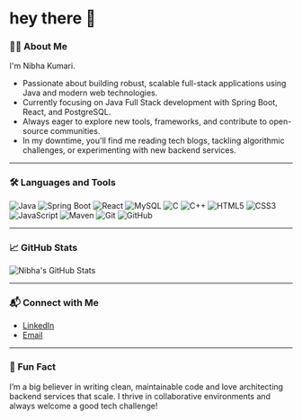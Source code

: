 # hey there 👋

### 👩‍💻 About Me

I'm Nibha Kumari.  
- Passionate about building robust, scalable full-stack applications using Java and modern web technologies.  
- Currently focusing on Java Full Stack development with Spring Boot, React, and PostgreSQL.  
- Always eager to explore new tools, frameworks, and contribute to open-source communities.  
- In my downtime, you'll find me reading tech blogs, tackling algorithmic challenges, or experimenting with new backend services.

---

### 🛠️ Languages and Tools

![Java](https://img.shields.io/badge/-Java-007396?style=flat-square&logo=java&logoColor=white)
![Spring Boot](https://img.shields.io/badge/-Spring%20Boot-6DB33F?style=flat-square&logo=spring-boot&logoColor=white)
![React](https://img.shields.io/badge/-React-61DAFB?style=flat-square&logo=react&logoColor=black)
![MySQL](https://img.shields.io/badge/-MySQL-4479A1?style=flat-square&logo=mysql&logoColor=white)
![C](https://img.shields.io/badge/-C-00599C?style=flat-square&logo=c&logoColor=white)
![C++](https://img.shields.io/badge/-C++-00599C?style=flat-square&logo=c%2B%2B&logoColor=white)
![HTML5](https://img.shields.io/badge/-HTML5-E34F26?style=flat-square&logo=html5&logoColor=white)
![CSS3](https://img.shields.io/badge/-CSS3-1572B6?style=flat-square&logo=css3)
![JavaScript](https://img.shields.io/badge/-JavaScript-F7DF1E?style=flat-square&logo=javascript&logoColor=black)
![Maven](https://img.shields.io/badge/-Maven-C71A36?style=flat-square&logo=apache-maven&logoColor=white)
![Git](https://img.shields.io/badge/-Git-F05032?style=flat-square&logo=git&logoColor=white)
![GitHub](https://img.shields.io/badge/-GitHub-181717?style=flat-square&logo=github&logoColor=white)

---

### 📈 GitHub Stats

![Nibha's GitHub Stats](https://github-readme-stats.vercel.app/api?username=NibhaKumariCodes&show_icons=true&hide_title=true&hide=prs&count_private=true&theme=radical)

---

### 📬 Connect with Me

- [LinkedIn](https://www.linkedin.com/in/nibhakumari-codes)  
- [Email](mailto:nibha5970@gmail.com)

---

### 💬 Fun Fact

I’m a big believer in writing clean, maintainable code and love architecting backend services that scale. I thrive in collaborative environments and always welcome a good tech challenge!
